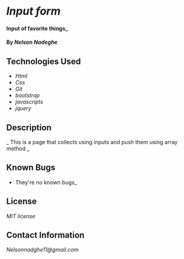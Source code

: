 # _Input form_

#### Input of favorite things_

#### By _**Nelson Nadeghe**_

## Technologies Used

* _Html_
* _Css_
* _Git_
* _bootstrap_
* _javascripts_ 
* _jquery_
## Description

_ This is a page that collects using inputs and push them using array method _

## Known Bugs

* They're no known bugs_

## License

_MIT license_

## Contact Information

_Nelsonnadghe11@gmail.com_